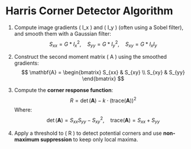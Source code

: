 # Harris Corner Detector Algorithm

1. Compute image gradients \( I_x \) and \( I_y \) (often using a Sobel filter), and smooth them with a Gaussian filter:
    $$
    S_{xx} = G * I_x^2, \quad S_{yy} = G * I_y^2, \quad S_{xy} = G * I_x I_y
    $$
2. Construct the second moment matrix \( A \) using the smoothed gradients:
    $$
    \mathbf{A} = \begin{bmatrix} S_{xx} & S_{xy} \\ S_{xy} & S_{yy} \end{bmatrix}
    $$
3. Compute the **corner response function**:
    $$
    R = \det(\mathbf{A}) - k \cdot (\text{trace}(\mathbf{A}))^2
    $$
    Where:
    $$
    \det(\mathbf{A}) = S_{xx} S_{yy} - S_{xy}^2, \quad \text{trace}(\mathbf{A}) = S_{xx} + S_{yy}
    $$

4. Apply a threshold to \( R \) to detect potential corners and use **non-maximum suppression** to keep only local maxima.
